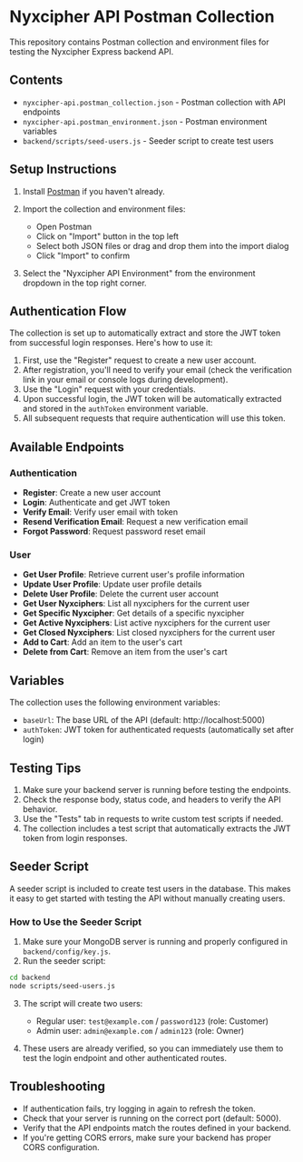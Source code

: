 # Nyxcipher API Postman Collection

This repository contains Postman collection and environment files for testing the Nyxcipher Express backend API.

## Contents

- `nyxcipher-api.postman_collection.json` - Postman collection with API endpoints
- `nyxcipher-api.postman_environment.json` - Postman environment variables
- `backend/scripts/seed-users.js` - Seeder script to create test users

## Setup Instructions

1. Install [Postman](https://www.postman.com/downloads/) if you haven't already.
2. Import the collection and environment files:
   - Open Postman
   - Click on "Import" button in the top left
   - Select both JSON files or drag and drop them into the import dialog
   - Click "Import" to confirm

3. Select the "Nyxcipher API Environment" from the environment dropdown in the top right corner.

## Authentication Flow

The collection is set up to automatically extract and store the JWT token from successful login responses. Here's how to use it:

1. First, use the "Register" request to create a new user account.
2. After registration, you'll need to verify your email (check the verification link in your email or console logs during development).
3. Use the "Login" request with your credentials.
4. Upon successful login, the JWT token will be automatically extracted and stored in the `authToken` environment variable.
5. All subsequent requests that require authentication will use this token.

## Available Endpoints

### Authentication

- **Register**: Create a new user account
- **Login**: Authenticate and get JWT token
- **Verify Email**: Verify user email with token
- **Resend Verification Email**: Request a new verification email
- **Forgot Password**: Request password reset email

### User

- **Get User Profile**: Retrieve current user's profile information
- **Update User Profile**: Update user profile details
- **Delete User Profile**: Delete the current user account
- **Get User Nyxciphers**: List all nyxciphers for the current user
- **Get Specific Nyxcipher**: Get details of a specific nyxcipher
- **Get Active Nyxciphers**: List active nyxciphers for the current user
- **Get Closed Nyxciphers**: List closed nyxciphers for the current user
- **Add to Cart**: Add an item to the user's cart
- **Delete from Cart**: Remove an item from the user's cart

## Variables

The collection uses the following environment variables:

- `baseUrl`: The base URL of the API (default: http://localhost:5000)
- `authToken`: JWT token for authenticated requests (automatically set after login)

## Testing Tips

1. Make sure your backend server is running before testing the endpoints.
2. Check the response body, status code, and headers to verify the API behavior.
3. Use the "Tests" tab in requests to write custom test scripts if needed.
4. The collection includes a test script that automatically extracts the JWT token from login responses.

## Seeder Script

A seeder script is included to create test users in the database. This makes it easy to get started with testing the API without manually creating users.

### How to Use the Seeder Script

1. Make sure your MongoDB server is running and properly configured in `backend/config/key.js`.
2. Run the seeder script:

```bash
cd backend
node scripts/seed-users.js
```

3. The script will create two users:
   - Regular user: `test@example.com` / `password123` (role: Customer)
   - Admin user: `admin@example.com` / `admin123` (role: Owner)

4. These users are already verified, so you can immediately use them to test the login endpoint and other authenticated routes.

## Troubleshooting

- If authentication fails, try logging in again to refresh the token.
- Check that your server is running on the correct port (default: 5000).
- Verify that the API endpoints match the routes defined in your backend.
- If you're getting CORS errors, make sure your backend has proper CORS configuration.
